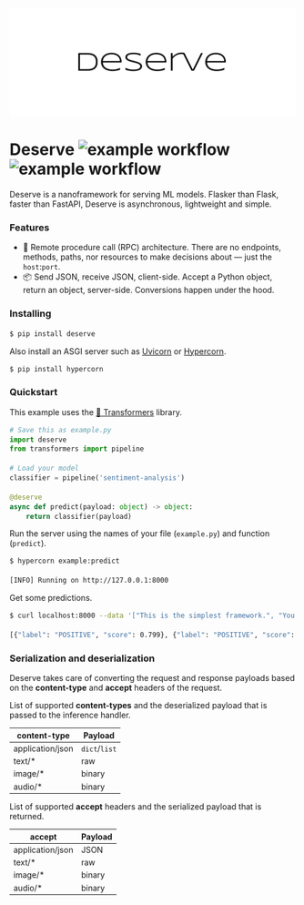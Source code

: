 ![Deserve](./deserve-logo.svg)

# Deserve ![example workflow](https://github.com/matiasbattocchia/deserve/actions/workflows/test.yml/badge.svg) ![example workflow](https://github.com/matiasbattocchia/deserve/actions/workflows/publish.yml/badge.svg)

Deserve is a nanoframework for serving ML models. Flasker than Flask, faster than FastAPI, Deserve is asynchronous, lightweight and simple.

### Features

* 🤙 Remote procedure call (RPC) architecture. There are no endpoints, methods, paths, nor resources to make decisions about — just the `host`:`port`.
* 📦 Send JSON, receive JSON, client-side. Accept a Python object, return an object, server-side. Conversions happen under the hood.

### Installing

```sh
$ pip install deserve
```

Also install an ASGI server such as [Uvicorn](https://www.uvicorn.org) or [Hypercorn](https://pgjones.gitlab.io/hypercorn).

```sh
$ pip install hypercorn
```

### Quickstart

This example uses the [🤗 Transformers](https://huggingface.co/docs/transformers/quicktour) library.

```py
# Save this as example.py
import deserve
from transformers import pipeline

# Load your model
classifier = pipeline('sentiment-analysis')

@deserve
async def predict(payload: object) -> object:
    return classifier(payload)
```

Run the server using the names of your file (`example.py`) and function (`predict`).

```sh
$ hypercorn example:predict

[INFO] Running on http://127.0.0.1:8000
```

Get some predictions.

```sh
$ curl localhost:8000 --data '["This is the simplest framework.", "You deserve it!"]'

[{"label": "POSITIVE", "score": 0.799}, {"label": "POSITIVE", "score": 0.998}]
```

### Serialization and deserialization

Deserve takes care of converting the request and response payloads based on the **content-type** and **accept** headers of the request.

List of supported **content-types** and the deserialized payload that is passed to the inference handler.

| content-type | Payload |
| ------------ | ------- |
| application/json | `dict`/`list` |
| text/* | raw |
| image/* | binary |
| audio/* | binary |

List of supported **accept** headers and the serialized payload that is returned.

| accept | Payload |
| ------ | ------- |
| application/json | JSON |
| text/* | raw |
| image/* | binary |
| audio/* | binary |

